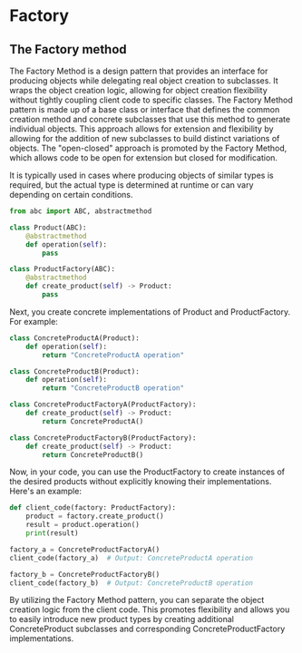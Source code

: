 # Factory

## The Factory method

The Factory Method is a design pattern that provides an interface for producing objects while delegating real object creation to subclasses. It wraps the object creation logic, allowing for object creation flexibility without tightly coupling client code to specific classes. The Factory Method pattern is made up of a base class or interface that defines the common creation method and concrete subclasses that use this method to generate individual objects. This approach allows for extension and flexibility by allowing for the addition of new subclasses to build distinct variations of objects. The "open-closed" approach is promoted by the Factory Method, which allows code to be open for extension but closed for modification.

It is typically used in cases where producing objects of similar types is required, but the actual type is determined at runtime or can vary depending on certain conditions.

```python
from abc import ABC, abstractmethod

class Product(ABC):
    @abstractmethod
    def operation(self):
        pass

class ProductFactory(ABC):
    @abstractmethod
    def create_product(self) -> Product:
        pass
 ```
Next, you create concrete implementations of Product and ProductFactory. For example:

```python
class ConcreteProductA(Product):
    def operation(self):
        return "ConcreteProductA operation"

class ConcreteProductB(Product):
    def operation(self):
        return "ConcreteProductB operation"

class ConcreteProductFactoryA(ProductFactory):
    def create_product(self) -> Product:
        return ConcreteProductA()

class ConcreteProductFactoryB(ProductFactory):
    def create_product(self) -> Product:
        return ConcreteProductB()
 ```
Now, in your code, you can use the ProductFactory to create instances of the desired products without explicitly knowing their implementations. Here's an example:

```python
def client_code(factory: ProductFactory):
    product = factory.create_product()
    result = product.operation()
    print(result)

factory_a = ConcreteProductFactoryA()
client_code(factory_a)  # Output: ConcreteProductA operation

factory_b = ConcreteProductFactoryB()
client_code(factory_b)  # Output: ConcreteProductB operation
```
By utilizing the Factory Method pattern, you can separate the object creation logic from the client code. This promotes flexibility and allows you to easily introduce new product types by creating additional ConcreteProduct subclasses and corresponding ConcreteProductFactory implementations.


